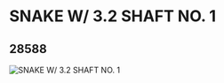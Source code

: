 # SNAKE W/ 3.2 SHAFT NO. 1
## 28588
![SNAKE W/ 3.2 SHAFT NO. 1](https://lc-www-live-s.legocdn.com/media/bricks/5/2/6166112.jpg)